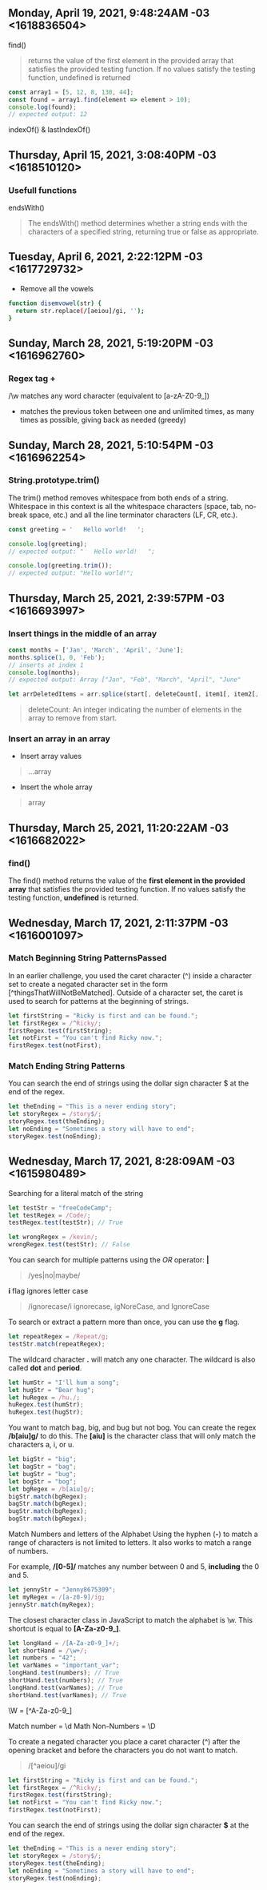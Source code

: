 ## Monday, April 19, 2021, 9:48:24AM -03 <1618836504>

find()
> returns the value of the first element in the provided array that satisfies
> the provided testing function. If no values satisfy the testing function, undefined is returned

```js
const array1 = [5, 12, 8, 130, 44];
const found = array1.find(element => element > 10);
console.log(found);
// expected output: 12
```

indexOf() & lastIndexOf()

## Thursday, April 15, 2021, 3:08:40PM -03 <1618510120>

### Usefull functions

endsWith()

> The endsWith() method determines whether a string ends with the characters
> of a specified string, returning true or false as appropriate.

## Tuesday, April 6, 2021, 2:22:12PM -03 <1617729732>

- Remove all the vowels

```bash
function disemvowel(str) {
  return str.replace(/[aeiou]/gi, '');
}
```

## Sunday, March 28, 2021, 5:19:20PM -03 <1616962760>

### Regex tag +

/\w matches any word character (equivalent to [a-zA-Z0-9\_])
+ matches the previous token between one and unlimited times, as many times as possible, giving back as needed (greedy)

## Sunday, March 28, 2021, 5:10:54PM -03 <1616962254>

### String.prototype.trim()

The trim() method removes whitespace from both ends of a string. Whitespace in this context is all the whitespace characters (space, tab, no-break space, etc.) and all the line terminator characters (LF, CR, etc.).

```javascript
const greeting = '   Hello world!   ';

console.log(greeting);
// expected output: "   Hello world!   ";

console.log(greeting.trim());
// expected output: "Hello world!";
```

## Thursday, March 25, 2021, 2:39:57PM -03 <1616693997>

### Insert things in the middle of an array

```javascript
const months = ['Jan', 'March', 'April', 'June'];
months.splice(1, 0, 'Feb');
// inserts at index 1
console.log(months);
// expected output: Array ["Jan", "Feb", "March", "April", "June"
```

```javascript
let arrDeletedItems = arr.splice(start[, deleteCount[, item1[, item2[, ...]]]])
```

> deleteCount: An integer indicating the number of elements in the array to remove from start.

### Insert an array in an array

- Insert array values

> ...array

- Insert the whole array

> array

## Thursday, March 25, 2021, 11:20:22AM -03 <1616682022>

### find()

The find() method returns the value of the **first element in the provided
array** that satisfies the provided testing function. If no values satisfy the
testing function, **undefined** is returned.

## Wednesday, March 17, 2021, 2:11:37PM -03 <1616001097>

### Match Beginning String PatternsPassed

In an earlier challenge, you used the caret character (^) inside a character set to create a negated character set in the form [^thingsThatWillNotBeMatched]. Outside of a character set, the caret is used to search for patterns at the beginning of strings.

```javascript
let firstString = "Ricky is first and can be found.";
let firstRegex = /^Ricky/;
firstRegex.test(firstString);
let notFirst = "You can't find Ricky now.";
firstRegex.test(notFirst);
```
### Match Ending String Patterns

You can search the end of strings using the dollar sign character $ at the end of the regex.

```javascript
let theEnding = "This is a never ending story";
let storyRegex = /story$/;
storyRegex.test(theEnding);
let noEnding = "Sometimes a story will have to end";
storyRegex.test(noEnding);
```

## Wednesday, March 17, 2021, 8:28:09AM -03 <1615980489>

Searching for a literal match of the string

```javascript
let testStr = "freeCodeCamp";
let testRegex = /Code/;
testRegex.test(testStr); // True

let wrongRegex = /kevin/;
wrongRegex.test(testStr); // False
```
You can search for multiple patterns using the *OR* operator: **|**

> /yes|no|maybe/

**i** flag ignores letter case

> /ignorecase/i
> ignorecase, igNoreCase, and IgnoreCase

To search or extract a pattern more than once, you can use the **g** flag.

```javascript
let repeatRegex = /Repeat/g;
testStr.match(repeatRegex);
```

The wildcard character **.** will match any one character. The wildcard is also
called **dot** and **period**.

```javascript
let humStr = "I'll hum a song";
let hugStr = "Bear hug";
let huRegex = /hu./;
huRegex.test(humStr);
huRegex.test(hugStr);
```

You want to match bag, big, and bug but not bog. You can create the regex
**/b[aiu]g/** to do this. The **[aiu]** is the character class that will only match the characters a, i, or u.

```javascript
let bigStr = "big";
let bagStr = "bag";
let bugStr = "bug";
let bogStr = "bog";
let bgRegex = /b[aiu]g/;
bigStr.match(bgRegex);
bagStr.match(bgRegex);
bugStr.match(bgRegex);
bogStr.match(bgRegex);
```

Match Numbers and letters of the Alphabet
Using the hyphen (**-**) to match a range of characters is not limited to letters. It also works to match a range of numbers.

For example, **/[0-5]/** matches any number between 0 and 5, **including** the 0 and 5.

```javascript
let jennyStr = "Jenny8675309";
let myRegex = /[a-z0-9]/ig;
jennyStr.match(myRegex);
```

The closest character class in JavaScript to match the alphabet is \w. This
shortcut is equal to **[A-Za-z0-9_]**.

```javascript
let longHand = /[A-Za-z0-9_]+/;
let shortHand = /\w+/;
let numbers = "42";
let varNames = "important_var";
longHand.test(numbers); // True
shortHand.test(numbers); // True
longHand.test(varNames); // True
shortHand.test(varNames); // True
```

\W = [^A-Za-z0-9_]

Match number = \d
Math Non-Numbers = \D

To create a negated character you place a caret character (^) after the opening bracket and before the characters you do not want to match.

> /[^aeiou]/gi

```javascript
let firstString = "Ricky is first and can be found.";
let firstRegex = /^Ricky/;
firstRegex.test(firstString);
let notFirst = "You can't find Ricky now.";
firstRegex.test(notFirst);
```

You can search the end of strings using the dollar sign character **$** at the end of the regex.

```javascript
let theEnding = "This is a never ending story";
let storyRegex = /story$/;
storyRegex.test(theEnding);
let noEnding = "Sometimes a story will have to end";
storyRegex.test(noEnding);
```
